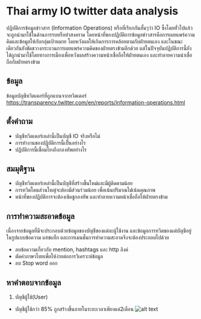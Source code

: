 # Thai army IO twitter data analysis

ปฏิบัติการข้อมูลข่าวสาร (Information Operations) หรือที่เรียกกันสั้นๆว่า IO ซึ้งโดยทั่วไปแล้วจะถูกนำมาใช้ในด้านการรบหรือทำสงคราม โดยหน้าที่ของปฏิบัติการข้อมูลข่าวสารคือการเผยแพร่ความคิดและข้อมูลให้กับกลุ่มเป้าหมาย โดยหวังผลให้เกิดการการคล้อยตามกับฝ่ายตนเอง และในขณะเดียวกันยังขัดขวางกระบวนการเผยแพร่ความคิดของฝ่ายตรงข้ามอีกด้วย แต่ในปัจจุบันปฏิบัติการนี้ยังได้ถูกนำมาใช้โดยทางการเมืองเพื่อหวังผลสร้างความหน้าเชื่อถือให้ฝ่ายตนเอง และทำลายความน่าเชื่อถือกับฝ่ายตรงข้าม

## ข้อมูล
ข้อมูลบัญชีทวิตเตอร์ที่ถูกแบนจากทวิตเตอร์ https://transparency.twitter.com/en/reports/information-operations.html

## ตั้งคำถาม
  * บัญชีทวิตเตอร์เหล่านี้เป็นบัญชี IO จริงหรือไม่
  * การทำงานของปฏิบัติการนี้เป็นอย่างไร
  * ปฏิบัติการนี้เชื่อมโยงถึงกองทัพอย่างไร
## สมมุติฐาน
  * บัญชีทวิตเตอร์เหล่านี้เป็นบัญชีที่สร้างขึ้นใหม่และมีผู้ติดตามน้อย
  * การทวิตโดนส่วนใหญ่จะต้องมีส่วนร่วมน้อย เพื่อเน้นปริมาณไม่่เน้นคุณภาพ
  * หน้าที่ของปฏิบัติการจะต้องเชิดชูกองทัพ และทำลายความหน้าเชื่อถือให้ฝ่ายตรงข้าม
## การทำความสะอาดข้อมูล
เนื่องจากข้อมูลที่มีจะประกอบด้วยข้อมูลของบัญชีของแต่ละผู้ใช้งาน และข้อมูลการทวิตของแต่บัญชีอยู่ในรูปแบบข้อความ แฮชแท็ก และการเมนชั่นการทำความสะอาดจึงจะต้องประกอบไปด้วย
  * ลบข้อความเกี่ยวกับ mention, hashtags และ http ลิงค์
  * ตัดคำภาษาไทยเพื่อให้ง่ายต่อการวิเคราะห์ข้อมูล
  * ลบ Stop word ออก
## หาคำตอบจากข้อมูล
 1. บัญชีผู้ใช้(User) 
  * บัญชีผู้ใช้กว่า 85% ถูกสร้างขึ้นภายในระยะเวลาเพียงแค่2เดือน
![alt text](https://github.com/aaatou123/Wachira_Portfolio/blob/master/Thai%20amy%20IO%20twitter%20data%20analysis/image/Account_creation.png)
